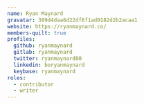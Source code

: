 ```yaml
---
name: Ryan Maynard
gravatar: 389d4daa6d22df6f1ad0182d2b2acaa1
website: https://ryanmaynard.co/
members-quilt: true
profiles:
  github: ryanmaynard
  gitlab: ryanmaynard
  twitter: ryanmaynard00
  linkedin: boryanmaynard
  keybase: ryanmaynard
roles:
  - contributor
  - writer
---
```

